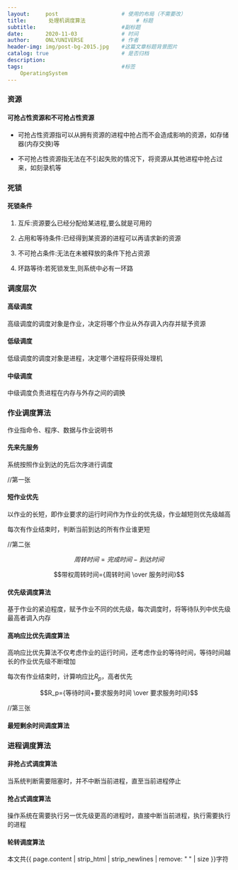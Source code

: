 ```yaml
---
layout:     post                    # 使用的布局（不需要改）
title:       处理机调度算法                # 标题 
subtitle:                           #副标题
date:       2020-11-03              # 时间
author:     ONLYUNIVERSE            # 作者
header-img: img/post-bg-2015.jpg    #这篇文章标题背景图片
catalog: true                       # 是否归档
description: 
tags:                               #标签
    OperatingSystem
---
```


### 资源

#### 可抢占性资源和不可抢占性资源

* 可抢占性资源指可以从拥有资源的进程中抢占而不会造成影响的资源，如存储器(内存交换)等

* 不可抢占性资源指无法在不引起失败的情况下，将资源从其他进程中抢占过来，如刻录机等

### 死锁

#### 死锁条件

1. 互斥:资源要么已经分配给某进程,要么就是可用的

2. 占用和等待条件:已经得到某资源的进程可以再请求新的资源

3. 不可抢占条件:无法在未被释放的条件下抢占资源

4. 环路等待:若死锁发生,则系统中必有一环路

### 调度层次

#### 高级调度

高级调度的调度对象是作业，决定将哪个作业从外存调入内存并赋予资源

#### 低级调度

低级调度的调度对象是进程，决定哪个进程将获得处理机

#### 中级调度

中级调度负责进程在内存与外存之间的调换

### 作业调度算法

作业指命令、程序、数据与作业说明书

#### 先来先服务

系统按照作业到达的先后次序进行调度

//第一张

#### 短作业优先

以作业的长短，即作业要求的运行时间作为作业的优先级，作业越短则优先级越高

每次有作业结束时，判断当前到达的所有作业谁更短

//第二张


$$周转时间={完成时间-到达时间}$$

$$带权周转时间={周转时间 \over 服务时间}$$

#### 优先级调度算法

基于作业的紧迫程度，赋予作业不同的优先级，每次调度时，将等待队列中优先级最高者调入内存

#### 高响应比优先调度算法

高响应比优先算法不仅考虑作业的运行时间，还考虑作业的等待时间，等待时间越长的作业优先级不断增加

每次有作业结束时，计算响应比$R_p$，高者优先

$$R_p={等待时间+要求服务时间 \over 要求服务时间}$$

//第三张

#### 最短剩余时间调度算法

### 进程调度算法

#### 非抢占式调度算法

当系统判断需要阻塞时，并不中断当前进程，直至当前进程停止

#### 抢占式调度算法

操作系统在需要执行另一优先级更高的进程时，直接中断当前进程，执行需要执行的进程

#### 轮转调度算法



本文共{{ page.content | strip_html | strip_newlines | remove: " " | size }}字符